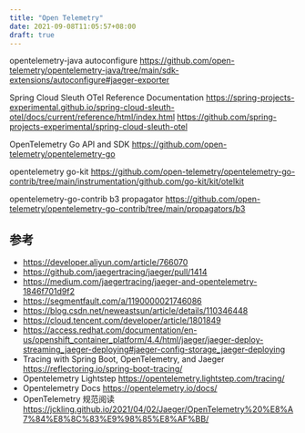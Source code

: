```yaml
---
title: "Open Telemetry"
date: 2021-09-08T11:05:57+08:00
draft: true
---
```




opentelemetry-java autoconfigure
<https://github.com/open-telemetry/opentelemetry-java/tree/main/sdk-extensions/autoconfigure#jaeger-exporter>


Spring Cloud Sleuth OTel Reference Documentation
<https://spring-projects-experimental.github.io/spring-cloud-sleuth-otel/docs/current/reference/html/index.html>
<https://github.com/spring-projects-experimental/spring-cloud-sleuth-otel>


OpenTelemetry Go API and SDK
<https://github.com/open-telemetry/opentelemetry-go>


opentelemetry go-kit
<https://github.com/open-telemetry/opentelemetry-go-contrib/tree/main/instrumentation/github.com/go-kit/kit/otelkit>


opentelemetry-go-contrib b3 propagator
<https://github.com/open-telemetry/opentelemetry-go-contrib/tree/main/propagators/b3>

## 参考

* <https://developer.aliyun.com/article/766070>
* <https://github.com/jaegertracing/jaeger/pull/1414>
* <https://medium.com/jaegertracing/jaeger-and-opentelemetry-1846f701d9f2>
* <https://segmentfault.com/a/1190000021746086>
* <https://blog.csdn.net/neweastsun/article/details/110346448>
* <https://cloud.tencent.com/developer/article/1801849>
* <https://access.redhat.com/documentation/en-us/openshift_container_platform/4.4/html/jaeger/jaeger-deploy-streaming_jaeger-deploying#jaeger-config-storage_jaeger-deploying>
* Tracing with Spring Boot, OpenTelemetry, and Jaeger <https://reflectoring.io/spring-boot-tracing/>
* Opentelemetry Lightstep <https://opentelemetry.lightstep.com/tracing/>
* Opentelemetry Docs <https://opentelemetry.io/docs/>
* OpenTelemetry 规范阅读 <https://jckling.github.io/2021/04/02/Jaeger/OpenTelemetry%20%E8%A7%84%E8%8C%83%E9%98%85%E8%AF%BB/>
